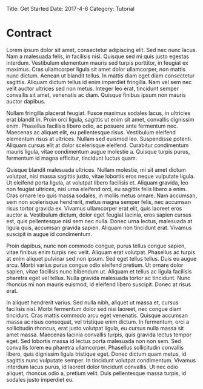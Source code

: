 Title: Get Started
Date: 2017-4-6
Category: Tutorial

# Contract

Lorem ipsum dolor sit amet, consectetur adipiscing elit. Sed nec nunc lacus. Nam a malesuada felis, in facilisis nisi. Quisque sed mi quis justo egestas interdum. Vestibulum elementum mauris sed turpis porttitor, in feugiat ex maximus. Cras ullamcorper ligula sit amet dolor ullamcorper, non mattis nunc dictum. Aenean ut blandit tellus. In mattis diam eget diam consectetur sagittis. Aliquam dictum tellus id enim imperdiet fringilla. Nam vel sem nec velit auctor ultrices sed non metus. Integer leo erat, tincidunt semper convallis sit amet, venenatis ac diam. Quisque finibus ipsum non mauris auctor dapibus.

Nullam fringilla placerat feugiat. Fusce maximus sodales lacus, in ultricies erat blandit in. Proin orci ligula, sagittis ut enim sit amet, convallis dignissim enim. Phasellus facilisis libero odio, ac posuere ante fermentum nec. Maecenas ac aliquet elit, eu pellentesque risus. Vestibulum eleifend elementum risus at ultrices. Nullam sed euismod leo. Suspendisse potenti. Aliquam cursus elit at dolor scelerisque eleifend. Curabitur condimentum mauris ligula, vitae condimentum augue molestie a. Quisque turpis purus, fermentum id magna efficitur, tincidunt luctus quam.

Quisque blandit malesuada ultrices. Nullam molestie, mi sit amet dictum volutpat, nisi massa sagittis justo, vitae lobortis eros neque vulputate ligula. Ut eleifend porta ligula, at volutpat libero facilisis et. Aliquam gravida, leo non feugiat ultrices, nisl urna eleifend orci, eu sagittis felis libero a enim. Cras ornare leo quis massa sodales, in mollis metus ornare. Nam accumsan, sem non scelerisque hendrerit, metus magna semper felis, nec accumsan risus tortor gravida ex. Vivamus ullamcorper erat elit, quis laoreet eros auctor a. Vestibulum dictum, dolor eget feugiat lacinia, eros sapien cursus est, quis pellentesque nisl sem nec nulla. Donec urna lectus, malesuada at ligula quis, accumsan gravida sapien. Aliquam non tincidunt erat. Vivamus suscipit in augue id condimentum.

Proin dapibus, nunc non commodo congue, purus tellus congue sapien, vitae finibus enim turpis nec velit. Aliquam erat volutpat. Phasellus ac turpis at enim aliquet pulvinar sed non ipsum. Sed eget tellus tellus. Duis eu augue arcu. Morbi varius purus congue odio eleifend pretium. Ut ornare dolor sapien, vitae facilisis nunc bibendum ut. Aliquam et tellus ac ligula facilisis pharetra eget vel tellus. Nulla gravida malesuada tortor ac tincidunt. Nunc rhoncus mi non mauris euismod, id eleifend libero suscipit. Donec at risus erat.

In aliquet hendrerit varius. Sed nulla nibh, aliquet ut massa et, cursus facilisis nisl. Morbi fermentum dolor sed nisi laoreet, nec congue diam tincidunt. Cras mattis commodo arcu eget venenatis. Quisque accumsan massa ac risus consequat, vel tristique enim dictum. In fermentum, orci a sollicitudin rhoncus, erat justo volutpat ligula, eu cursus nulla massa sit amet massa. Maecenas lacinia convallis turpis, quis gravida lectus tempor eget. Sed lobortis massa id lectus porta malesuada non non sem. Sed convallis lorem eu pharetra ullamcorper. Phasellus sollicitudin convallis libero, quis dignissim ligula tristique eget. Donec dictum quam metus, id sagittis nunc vulputate semper. In tincidunt volutpat condimentum. Vivamus interdum lacus purus, id laoreet dolor tincidunt convallis. Ut nec odio aliquet, rhoncus odio a, pretium velit. Duis pellentesque massa turpis, id sodales justo imperdiet eu.
